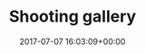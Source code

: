 ---
title:		"Shooting gallery"
type:		"photos"
mediatype:		"upload"
location:		"Margretetorp, Sweden"
description:		"What looks like a firing range still in use near Margretetorp, Sweden."
date:		"2017-07-07 16:03:09+00:00"
album:		"experimental"
filename:		"shooting-gallery.md"
series:		"cycle-tour"
cl_public_id:		"experimental/shooting-gallery"
cl_version:		1520287850
format:		"tiff"
bytes:		3775404
width:		2560
height:		1440
colours:
- "#EFEFEF"
- "#7F7F7F"
- "#343434"
exposure_mode:		"Auto"
program:		"Aperture-priority AE"
aperture:		"8.0"
focal_length:		"16.0 mm"
iso:		"200"
shutter_speed:		"1/30"
metering:		"Spot"
flash:		"Off, Did not fire"
white_balance:		"Custom"
colour_temp:		"4300"
has_crop:		"false"
orientation:		"Horizontal (normal)"
camera_model:		"NIKON D800"
lens_info:		"16mm f/2.8"
artist: "Matt Finucane"
x_resolution:		"300"
y_resolution:		"300"
---